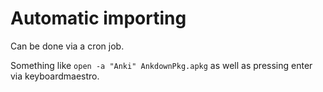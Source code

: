 # Automatic importing
Can be done via a cron job.

Something like `open -a "Anki" AnkdownPkg.apkg` as well as pressing enter via keyboardmaestro.

<!-- #Life -->

<!-- {BearID:3AFB3BF2-3ED8-41A7-A205-50474ED13ED5-15756-0000130334992359} -->

